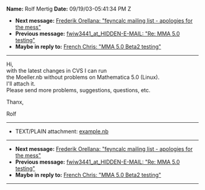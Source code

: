 **Name:** Rolf Mertig
**Date:** 09/19/03-05:41:34 PM Z

  - **Next message:** [Frederik Orellana: "feyncalc mailing list -
    apologies for the mess"](0171.html)
  - **Previous message:** [fwiw3441_at_HIDDEN-E-MAIL: "Re: MMA 5.0
    testing"](0169.html)
  - **Maybe in reply to:** [French Chris: "MMA 5.0 Beta2
    testing"](0148.html)

-----

Hi,  
with the latest changes in CVS I can run  
the Moeller.nb without problems on Mathematica 5.0 (Linux).  
I'll attach it.  
Please send more problems, suggestions, questions, etc.  

Thanx,  

Rolf  

-----

  - TEXT/PLAIN attachment:
    [example.nb](att-0170/example.nb)


-----

  - **Next message:** [Frederik Orellana: "feyncalc mailing list -
    apologies for the mess"](0171.html)
  - **Previous message:** [fwiw3441_at_HIDDEN-E-MAIL: "Re: MMA 5.0
    testing"](0169.html)
  - **Maybe in reply to:** [French Chris: "MMA 5.0 Beta2
    testing"](0148.html)

-----

